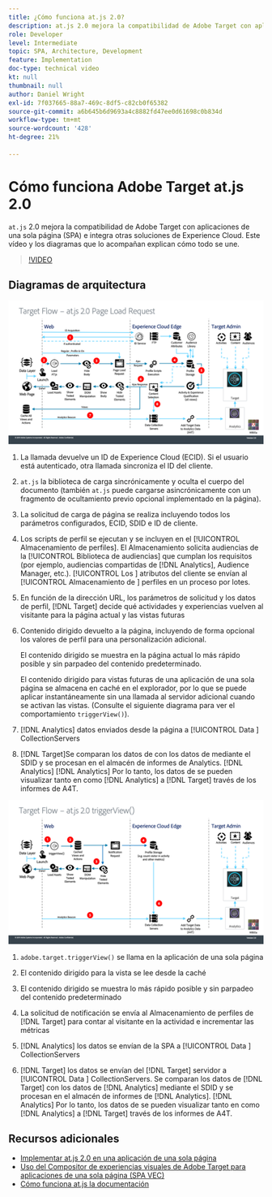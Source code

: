 ```yaml
---
title: ¿Cómo funciona at.js 2.0?
description: at.js 2.0 mejora la compatibilidad de Adobe Target con aplicaciones de una sola página (SPA) e integra otras soluciones de Experience Cloud. Este vídeo y los diagramas que lo acompañan explican cómo todo se une.
role: Developer
level: Intermediate
topic: SPA, Architecture, Development
feature: Implementation
doc-type: technical video
kt: null
thumbnail: null
author: Daniel Wright
exl-id: 7f037665-88a7-469c-8df5-c82cb0f65382
source-git-commit: a6b645b6d9693a4c8882fd47ee0d61698c0b834d
workflow-type: tm+mt
source-wordcount: '428'
ht-degree: 21%

---
```


# Cómo funciona Adobe Target at.js 2.0

`at.js` 2.0 mejora la compatibilidad de Adobe Target con aplicaciones de una sola página (SPA) e integra otras soluciones de Experience Cloud. Este vídeo y los diagramas que lo acompañan explican cómo todo se une.

>[!VIDEO](https://video.tv.adobe.com/v/26250?quality=12)

## Diagramas de arquitectura

![Comportamiento de at.js 2.0 al cargar la página](assets/pageload.png)

1. La llamada devuelve un ID de Experience Cloud (ECID). Si el usuario está autenticado, otra llamada sincroniza el ID del cliente.

1. `at.js` la biblioteca de carga sincrónicamente y oculta el cuerpo del documento (también `at.js` puede cargarse asincrónicamente con un fragmento de ocultamiento previo opcional implementado en la página).

1. La solicitud de carga de página se realiza incluyendo todos los parámetros configurados, ECID, SDID e ID de cliente.

1. Los scripts de perfil se ejecutan y se incluyen en el [!UICONTROL Almacenamiento de perfiles]. El Almacenamiento solicita audiencias de la [!UICONTROL Biblioteca de audiencias] que cumplan los requisitos (por ejemplo, audiencias compartidas de [!DNL Analytics], Audience Manager, etc.). [!UICONTROL Los ] atributos del cliente se envían al  [!UICONTROL Almacenamiento de ] perfiles en un proceso por lotes.
1. En función de la dirección URL, los parámetros de solicitud y los datos de perfil, [!DNL Target] decide qué actividades y experiencias vuelven al visitante para la página actual y las vistas futuras

1. Contenido dirigido devuelto a la página, incluyendo de forma opcional los valores de perfil para una personalización adicional.

   El contenido dirigido se muestra en la página actual lo más rápido posible y sin parpadeo del contenido predeterminado.

   El contenido dirigido para vistas futuras de una aplicación de una sola página se almacena en caché en el explorador, por lo que se puede aplicar instantáneamente sin una llamada al servidor adicional cuando se activan las vistas. (Consulte el siguiente diagrama para ver el comportamiento `triggerView()`).

1. [!DNL Analytics] datos enviados desde la página a  [!UICONTROL Data ] CollectionServers
1. [!DNL Target]Se comparan los datos de con los datos de mediante el SDID y se procesan en el almacén de informes de Analytics. [!DNL Analytics] [!DNL Analytics] Por lo tanto, los datos de se pueden visualizar tanto en como  [!DNL Analytics] a  [!DNL Target] través de los informes de A4T.

![Comportamiento de at.js 2.0 cuando se utiliza la función triggerView()](assets/triggerview.png)

1. `adobe.target.triggerView()` se llama en la aplicación de una sola página
1. El contenido dirigido para la vista se lee desde la caché

1. El contenido dirigido se muestra lo más rápido posible y sin parpadeo del contenido predeterminado

1. La solicitud de notificación se envía al Almacenamiento de perfiles de [!DNL Target] para contar al visitante en la actividad e incrementar las métricas
1. [!DNL Analytics] los datos se envían de la SPA a  [!UICONTROL Data ] CollectionServers

1. [!DNL Target] los datos se envían del  [!DNL Target] servidor a  [!UICONTROL Data ] CollectionServers. Se comparan los datos de [!DNL Target] con los datos de [!DNL Analytics] mediante el SDID y se procesan en el almacén de informes de [!DNL Analytics]. [!DNL Analytics] Por lo tanto, los datos de se pueden visualizar tanto en como  [!DNL Analytics] a  [!DNL Target] través de los informes de A4T.

## Recursos adicionales

* [Implementar at.js 2.0 en una aplicación de una sola página](implement-atjs-20-in-a-single-page-application.md)
* [Uso del Compositor de experiencias visuales de Adobe Target para aplicaciones de una sola página (SPA VEC)](../experiences/use-the-visual-experience-composer-for-single-page-applications.md)
* [Cómo funciona at.js la documentación](https://experienceleague.adobe.com/docs/target/using/implement-target/client-side/at-js-implementation/at-js/how-atjs-works.html?lang=en)
